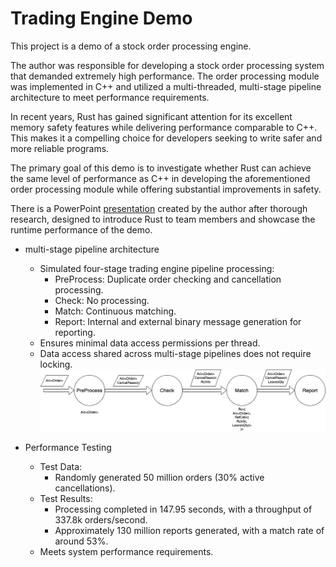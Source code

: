 # Trading Engine Demo

This project is a demo of a stock order processing engine.

The author was responsible for developing a stock order processing system that demanded extremely high performance. The order processing module was implemented in C++ and utilized a multi-threaded, multi-stage pipeline architecture to meet performance requirements.

In recent years, Rust has gained significant attention for its excellent memory safety features while delivering performance comparable to C++. This makes it a compelling choice for developers seeking to write safer and more reliable programs.

The primary goal of this demo is to investigate whether Rust can achieve the same level of performance as C++ in developing the aforementioned order processing module while offering substantial improvements in safety.


There is a PowerPoint [presentation](doc/rust%20introduce%20and%20application%20of%20trading%20system.md) 
created by the author after thorough research, designed to introduce Rust to team members and showcase the runtime performance of the demo.

* multi-stage pipeline architecture 
  * Simulated four-stage trading engine pipeline processing:
    * PreProcess: Duplicate order checking and cancellation processing.
    * Check: No processing.
    * Match: Continuous matching.
    * Report: Internal and external binary message generation for reporting.
  * Ensures minimal data access permissions per thread.
  * Data access shared across multi-stage pipelines does not require locking.
![img w:1200](doc/teflow.png)

* Performance Testing
  * Test Data:
    * Randomly generated 50 million orders (30% active cancellations).
  * Test Results:
    * Processing completed in 147.95 seconds, with a throughput of 337.8k orders/second.
    * Approximately 130 million reports generated, with a match rate of around 53%.
  * Meets system performance requirements.
